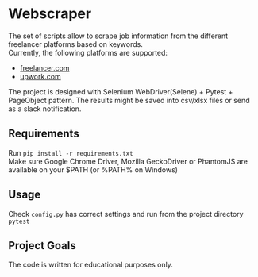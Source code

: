 # Webscraper

The set of scripts allow to scrape job information from the different freelancer platforms based on keywords.  
Currently, the following platforms are supported:  
- [freelancer.com](https://www.freelancer.com/jobs/regions/)  
- [upwork.com](https://www.upwork.com/)  

The project is designed with Selenium WebDriver(Selene) + Pytest + PageObject pattern.
The results might be saved into csv/xlsx files or send as a slack notification. 

## Requirements

Run `pip install -r requirements.txt`  
Make sure Google Chrome Driver, Mozilla GeckoDriver or PhantomJS are available on your $PATH (or %PATH% on Windows)  

## Usage

Check `config.py` has correct settings and run from the project directory `pytest`  

## Project Goals

The code is written for educational purposes only.
